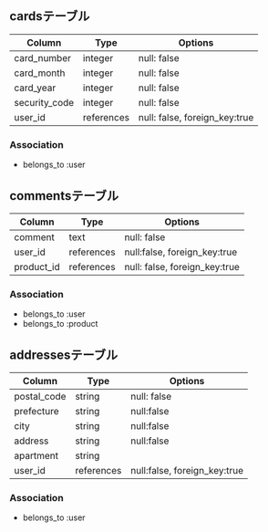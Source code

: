 ## cardsテーブル

|Column|Type|Options|
|-----|----|-------|
|card_number|integer|null: false|
|card_month|integer|null: false|
|card_year|integer|null: false|
|security_code|integer|null: false|
|user_id|references|null: false, foreign_key:true|

### Association
- belongs_to :user



## commentsテーブル

|Column|Type|Options|
|-----|----|-------|
|comment|text|null: false|
|user_id|references|null:false,  foreign_key:true|
|product_id|references|null: false,  foreign_key:true|

### Association
- belongs_to :user
- belongs_to :product



## addressesテーブル

|Column|Type|Options|
|-----|----|-------|
|postal_code|string|null: false|
|prefecture|string|null:false|
|city|string|null:false|
|address|string|null:false|
|apartment|string||
|user_id|references|null:false,  foreign_key:true|


### Association
- belongs_to :user

